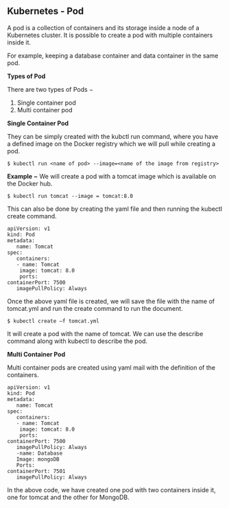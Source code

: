 ## **Kubernetes - Pod**

A pod is a collection of containers and its storage inside a node of a Kubernetes cluster. It is possible to create a pod with multiple containers inside it.

For example, keeping a database container and data container in the same pod.

**Types of Pod**

There are two types of Pods −

  1. Single container pod
  2. Multi container pod

**Single Container Pod**

They can be simply created with the kubctl run command, where you have a defined image on the Docker registry which we will pull while creating a pod.

```
$ kubectl run <name of pod> --image=<name of the image from registry>
```

**Example −** We will create a pod with a tomcat image which is available on the Docker hub.

```
$ kubectl run tomcat --image = tomcat:8.0
```

This can also be done by creating the yaml file and then running the kubectl create command.

```
apiVersion: v1
kind: Pod
metadata:
   name: Tomcat
spec:
   containers:
   - name: Tomcat
    image: tomcat: 8.0
    ports:
containerPort: 7500
   imagePullPolicy: Always
```

Once the above yaml file is created, we will save the file with the name of tomcat.yml and run the create command to run the document.

```
$ kubectl create –f tomcat.yml
```

It will create a pod with the name of tomcat. We can use the describe command along with kubectl to describe the pod.

**Multi Container Pod**

Multi container pods are created using yaml mail with the definition of the containers.

```
apiVersion: v1
kind: Pod
metadata:
   name: Tomcat
spec:
   containers:
   - name: Tomcat
    image: tomcat: 8.0
    ports:
containerPort: 7500
   imagePullPolicy: Always
   -name: Database
   Image: mongoDB
   Ports:
containerPort: 7501
   imagePullPolicy: Always
```

In the above code, we have created one pod with two containers inside it, one for tomcat and the other for MongoDB.

